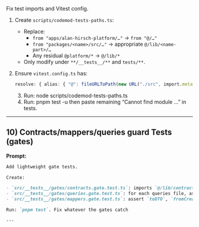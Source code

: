 Fix test imports and Vitest config.

1. Create `scripts/codemod-tests-paths.ts`:
   - Replace:
     - `from "apps/alan-hirsch-platform/…"` → `from "@/…"`
     - `from "packages/<name>/src/…"` → appropriate `@/lib/<name-part>/…`
     - Any residual `@platform/*` → `@/lib/*`
   - Only modify under `**/__tests__/**` and `tests/**`.

2. Ensure `vitest.config.ts` has:
   ```ts
   resolve: { alias: { "@": fileURLToPath(new URL("./src", import.meta.url)) } }
   ```

   3. Run: node scripts/codemod-tests-paths.ts
   4. Run: pnpm test -u then paste remaining “Cannot find module …” in tests.

---

## 10) Contracts/mappers/queries guard Tests (gates)

**Prompt:**

```md
Add lightweight gate tests.

Create:

- `src/__tests__/gates/contracts.gate.test.ts`: imports `@/lib/contracts` and asserts existence of `*CreateSchema`, `*UpdateSchema`, `*ResponseSchema` for key entities.
- `src/__tests__/gates/queries.gate.test.ts`: for each queries file, assert exports: getById, list, create, update, remove.
- `src/__tests__/gates/mappers.gate.test.ts`: assert `toDTO`, `fromCreateDTO`, `fromUpdateDTO` exist and are functions.

Run: `pnpm test`. Fix whatever the gates catch

---
```

